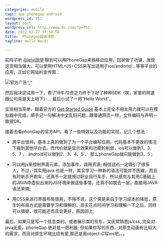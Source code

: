 ```yaml
--- 
categories: mobile
tags: app phonegap android
wordpress_id: 752
layout: post
wordpress_url: http://www.bc.com/?p=752
date: 2012-02-27 17:50:50
title:  Phonegap超级浅尝
tagline: Hello Word!

---
```

前阵子听 [@leiyi同学](http://www.startfeel.com/) 聊到可以用PhoneGap来搞移动应用，回家做了功课，发现这货相当强大，可以使用HTML+JS+CSS来写出适用于ios/andorid/...等等平台的应用，正如它网站的宣传图：

![官方广告^_^](http://pemsys.duapp.com/blog/phonegap-test.png)


然后我决定试用一下，费了18牛72虎之力终于下好了种种SDK（唉，家里的网速跟公司真是天上地下）… 最后小试了一把“Hello World”。

实现相当简单，跟着官方的 [Get Started Guide](http://phonegap.com/start) 基本上完全不用太用力就可以在模拟器中完成。顺手记一句解决中文乱码问题…跟普通网页一样，文件编码与声明一致就OK。

接着去看phonGap的官方API，看了一些特效以及功能的实现，记几个想法：

* 跨平台很帅，基本上真的做到了为一个平台编写应用，代码基本不更改的情况下搬到其他平台去。而代价就是显示效果和功能的削弱，ios可以做到1、3、5、7 ， android可以做到2、3、4、5 ， 那么phoneGap就只能做到3、5 ;

* 可以用js来控制界面元素，添加事件，调用资源; 相信这点一定吸引了很多人，不过，其实用java 也是一样，其实学习一种新的语法可能并不困难，而且有时新手开跑车，还真不一定就慢过职业自行车手，所以感觉与其用C基础上的JAVA中虚拟出来的JS环境来做这些事情，还真不如脱去一层，直接用JAVA语法来搞;

* 用CSS来进行界面布局很爽，不得不说，这个爽是来自于学习成本的降低，原生的布局方式是需要学习和理解的，其实花点时间学习和理解一下之后，同样可以搞掂，很可能还而且会更好，原因同上;

最后，如果只是写一个信息类的，或者展示类的东东，又灰常熟悉js/css, 完全对java无爱，phoneGap 绝对是一把利器; 但如果你写的东西，对原生动画有比较大的需求，而且对原生环境比较有爱,那还是用object-C写ios吧。。。
